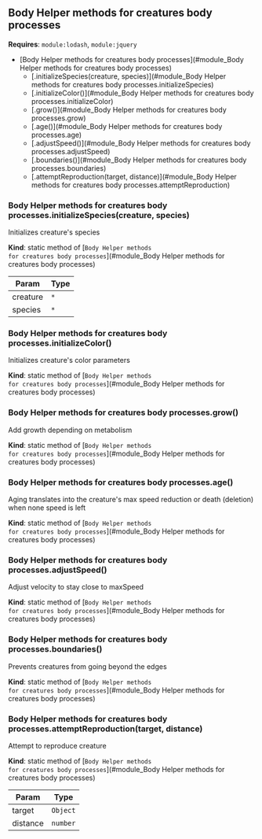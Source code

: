 <a name="module_Body Helper methods for creatures body processes"></a>

## Body Helper methods for creatures body processes

**Requires**: <code>module:lodash</code>, <code>module:jquery</code>

- [Body Helper methods for creatures body processes](#module_Body Helper methods for creatures body processes)
  - [.initializeSpecies(creature, species)](#module_Body Helper methods for creatures body processes.initializeSpecies)
  - [.initializeColor()](#module_Body Helper methods for creatures body processes.initializeColor)
  - [.grow()](#module_Body Helper methods for creatures body processes.grow)
  - [.age()](#module_Body Helper methods for creatures body processes.age)
  - [.adjustSpeed()](#module_Body Helper methods for creatures body processes.adjustSpeed)
  - [.boundaries()](#module_Body Helper methods for creatures body processes.boundaries)
  - [.attemptReproduction(target, distance)](#module_Body Helper methods for creatures body processes.attemptReproduction)

<a name="module_Body Helper methods for creatures body processes.initializeSpecies"></a>

### Body Helper methods for creatures body processes.initializeSpecies(creature, species)

Initializes creature's species

**Kind**: static method of [<code>Body Helper methods for creatures body processes</code>](#module_Body Helper methods for creatures body processes)

| Param    | Type            |
| -------- | --------------- |
| creature | <code>\*</code> |
| species  | <code>\*</code> |

<a name="module_Body Helper methods for creatures body processes.initializeColor"></a>

### Body Helper methods for creatures body processes.initializeColor()

Initializes creature's color parameters

**Kind**: static method of [<code>Body Helper methods for creatures body processes</code>](#module_Body Helper methods for creatures body processes)  
<a name="module_Body Helper methods for creatures body processes.grow"></a>

### Body Helper methods for creatures body processes.grow()

Add growth depending on metabolism

**Kind**: static method of [<code>Body Helper methods for creatures body processes</code>](#module_Body Helper methods for creatures body processes)  
<a name="module_Body Helper methods for creatures body processes.age"></a>

### Body Helper methods for creatures body processes.age()

Aging translates into the creature's max speed reduction
or death (deletion) when none speed is left

**Kind**: static method of [<code>Body Helper methods for creatures body processes</code>](#module_Body Helper methods for creatures body processes)  
<a name="module_Body Helper methods for creatures body processes.adjustSpeed"></a>

### Body Helper methods for creatures body processes.adjustSpeed()

Adjust velocity to stay close to maxSpeed

**Kind**: static method of [<code>Body Helper methods for creatures body processes</code>](#module_Body Helper methods for creatures body processes)  
<a name="module_Body Helper methods for creatures body processes.boundaries"></a>

### Body Helper methods for creatures body processes.boundaries()

Prevents creatures from going beyond the edges

**Kind**: static method of [<code>Body Helper methods for creatures body processes</code>](#module_Body Helper methods for creatures body processes)  
<a name="module_Body Helper methods for creatures body processes.attemptReproduction"></a>

### Body Helper methods for creatures body processes.attemptReproduction(target, distance)

Attempt to reproduce creature

**Kind**: static method of [<code>Body Helper methods for creatures body processes</code>](#module_Body Helper methods for creatures body processes)

| Param    | Type                |
| -------- | ------------------- |
| target   | <code>Object</code> |
| distance | <code>number</code> |
